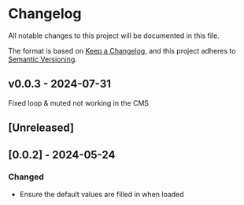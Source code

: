 # Changelog

All notable changes to this project will be documented in this file.

The format is based on [Keep a Changelog](https://keepachangelog.com/en/1.0.0/),
and this project adheres to [Semantic Versioning](https://semver.org/spec/v2.0.0.html).

## v0.0.3 - 2024-07-31

Fixed loop & muted not working in the CMS

## [Unreleased]

## [0.0.2] - 2024-05-24

### Changed

- Ensure the default values are filled in when loaded
